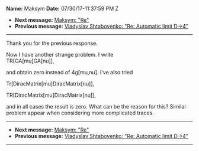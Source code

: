 **Name:** Maksym
**Date:** 07/30/17-11:37:59 PM Z

  - **Next message:** [Maksym: "Re"](1295.html)
  - **Previous message:** [Vladyslav Shtabovenko: "Re: Automatic limit
    D-\>4"](1293.html)

-----

Thank you for the previous response.  

Now I have another strange problem. I write  
TR[GA[mu]GA[nu]],  

and obtain zero instead of 4g[mu,nu]. I've also tried  

Tr[DiracMatrix[mu]DiracMatrix[nu]],  

TR[DiracMatrix[mu]DiracMatrix[nu]],  

and in all cases the result is zero. What can be the reason for this?
Similar problem appear when considering more complicated traces.  

-----

  - **Next message:** [Maksym: "Re"](1295.html)
  - **Previous message:** [Vladyslav Shtabovenko: "Re: Automatic limit
    D-\>4"](1293.html)

-----

